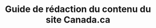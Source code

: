 ---
title: 'Guide de rédaction du contenu du site Canada.ca'
description: Rédigez du contenu clair et accessible.
link: 'https://conception.canada.ca/guide-redaction/'
weight: 6
---